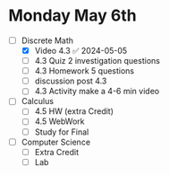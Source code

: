 # Monday May 6th

- [ ] Discrete Math
	- [x] Video 4.3 ✅ 2024-05-05
	- [ ] 4.3 Quiz  2 investigation questions 
	- [ ] 4.3 Homework 5 questions 
	- [ ] discussion post 4.3 
	- [ ] 4.3 Activity make a 4-6 min video
- [ ] Calculus 
	- [ ] 4.5 HW (extra Credit)
	- [ ] 4.5 WebWork
	- [ ] Study for Final
- [ ] Computer Science 
	- [ ] Extra Credit 
	- [ ] Lab 